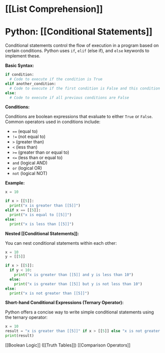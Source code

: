 # [[List Comprehension]]
# Python: [[Conditional Statements]] 
Conditional statements control the flow of execution in a program based on certain conditions.  Python uses `if`, `elif` (else if), and `else` keywords to implement these.

**Basic Syntax:**

```python
if condition:
  # Code to execute if the condition is True
elif another_condition:
  # Code to execute if the first condition is False and this condition is True
else:
  # Code to execute if all previous conditions are False
```

**Conditions:**

Conditions are boolean expressions that evaluate to either `True` or `False`.  Common operators used in conditions include:

* `==` (equal to)
* `!=` (not equal to)
* `>` (greater than)
* `<` (less than)
* `>=` (greater than or equal to)
* `<=` (less than or equal to)
* `and` (logical AND)
* `or` (logical OR)
* `not` (logical NOT)


**Example:**

```python
x = 10

if x > [[5]]:
  print("x is greater than [[5]]")
elif x == [[5]]:
  print("x is equal to [[5]]")
else:
  print("x is less than [[5]]")
```

**Nested [[Conditional Statements]]:**

You can nest conditional statements within each other:

```python
x = 10
y = [[5]]

if x > [[5]]:
  if y < 10:
    print("x is greater than [[5]] and y is less than 10")
  else:
    print("x is greater than [[5]] but y is not less than 10")
else:
  print("x is not greater than [[5]]")
```

**Short-hand Conditional Expressions (Ternary Operator):**

Python offers a concise way to write simple conditional statements using the ternary operator:

```python
x = 10
result = "x is greater than [[5]]" if x > [[5]] else "x is not greater than [[5]]"
print(result)
```

[[Boolean Logic]]  ([[Truth Tables]]) [[Comparison Operators]]

